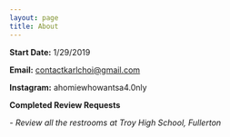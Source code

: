 ```yaml
---
layout: page
title: About
---
```


**Start Date:** 1/29/2019

**Email:** contactkarlchoi@gmail.com

**Instagram:** ahomiewhowantsa4.0nly

**Completed Review Requests**

*- Review all the restrooms at Troy High School, Fullerton*
